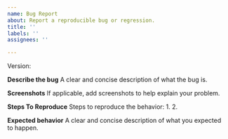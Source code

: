 ```yaml
---
name: Bug Report
about: Report a reproducible bug or regression.
title: ''
labels: ''
assignees: ''

---
```


Version:

**Describe the bug**
A clear and concise description of what the bug is.

**Screenshots**
If applicable, add screenshots to help explain your problem.

**Steps To Reproduce**
Steps to reproduce the behavior:
1. 
2. 

**Expected behavior**
A clear and concise description of what you expected to happen.
